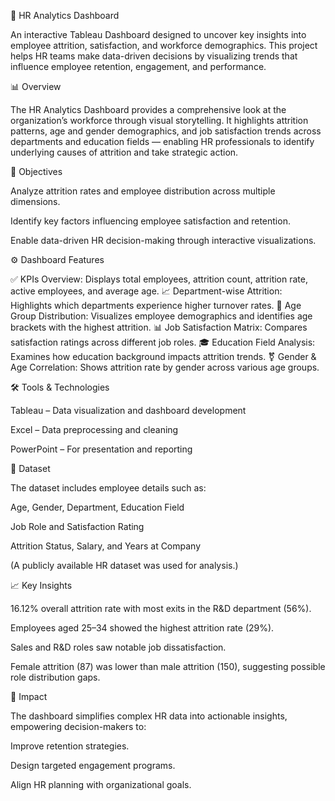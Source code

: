 🧠 HR Analytics Dashboard

An interactive Tableau Dashboard designed to uncover key insights into employee attrition, satisfaction, and workforce demographics.
This project helps HR teams make data-driven decisions by visualizing trends that influence employee retention, engagement, and performance.

📊 Overview

The HR Analytics Dashboard provides a comprehensive look at the organization’s workforce through visual storytelling. It highlights attrition patterns, age and gender demographics, and job satisfaction trends across departments and education fields — enabling HR professionals to identify underlying causes of attrition and take strategic action.

🎯 Objectives

Analyze attrition rates and employee distribution across multiple dimensions.

Identify key factors influencing employee satisfaction and retention.

Enable data-driven HR decision-making through interactive visualizations.

⚙️ Dashboard Features

✅ KPIs Overview: Displays total employees, attrition count, attrition rate, active employees, and average age.
📈 Department-wise Attrition: Highlights which departments experience higher turnover rates.
👥 Age Group Distribution: Visualizes employee demographics and identifies age brackets with the highest attrition.
📊 Job Satisfaction Matrix: Compares satisfaction ratings across different job roles.
🎓 Education Field Analysis: Examines how education background impacts attrition trends.
⚧ Gender & Age Correlation: Shows attrition rate by gender across various age groups.

🛠️ Tools & Technologies

Tableau – Data visualization and dashboard development

Excel – Data preprocessing and cleaning

PowerPoint – For presentation and reporting

📁 Dataset

The dataset includes employee details such as:

Age, Gender, Department, Education Field

Job Role and Satisfaction Rating

Attrition Status, Salary, and Years at Company

(A publicly available HR dataset was used for analysis.)

📈 Key Insights

16.12% overall attrition rate with most exits in the R&D department (56%).

Employees aged 25–34 showed the highest attrition rate (29%).

Sales and R&D roles saw notable job dissatisfaction.

Female attrition (87) was lower than male attrition (150), suggesting possible role distribution gaps.

🚀 Impact

The dashboard simplifies complex HR data into actionable insights, empowering decision-makers to:

Improve retention strategies.

Design targeted engagement programs.

Align HR planning with organizational goals.
